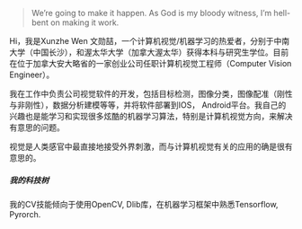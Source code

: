 > We’re going to make it happen. As God is my bloody witness, I’m hell-bent on making it work.

Hi，我是Xunzhe Wen 文勋喆，一个计算机视觉/机器学习的热爱者，分别于中南大学（中国长沙），和渥太华大学（加拿大渥太华）获得本科与研究生学位。目前在位于加拿大安大略省的一家创业公司任职计算机视觉工程师（Computer Vision Engineer）。<br>

我在工作中负责公司视觉软件的开发，包括目标检测，图像分类，图像配准（刚性与非刚性），数据分析建模等等，并将软件部署到IOS， Android平台。我自己的兴趣也是能学习和实现很多炫酷的机器学习算法，特别是计算机视觉方向，来解决有意思的问题。<br>

视觉是人类感官中最直接地接受外界刺激，而与计算机视觉有关的应用的确是很有意思的。<br>


##### 我的科技树

我的CV技能倾向于使用OpenCV, Dlib库，在机器学习框架中熟悉Tensorflow, Pyrorch. 




